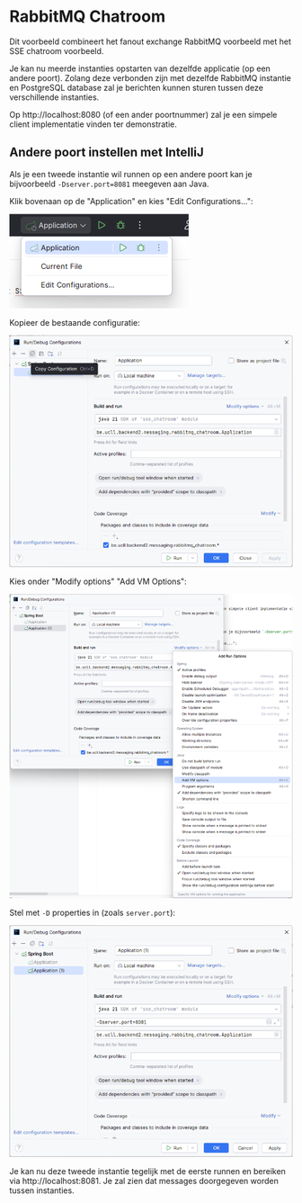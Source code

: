 # RabbitMQ Chatroom

Dit voorbeeld combineert het fanout exchange RabbitMQ voorbeeld met het SSE chatroom voorbeeld.

Je kan nu meerde instanties opstarten van dezelfde applicatie (op een andere poort). Zolang
deze verbonden zijn met dezelfde RabbitMQ instantie en PostgreSQL database zal je berichten
kunnen sturen tussen deze verschillende instanties.

Op http://localhost:8080 (of een ander poortnummer) zal je een simpele client implementatie vinden ter demonstratie.

## Andere poort instellen met IntelliJ

Als je een tweede instantie wil runnen op een andere poort kan je bijvoorbeeld `-Dserver.port=8081` meegeven aan Java.

Klik bovenaan op de "Application" en kies "Edit Configurations...":

![edit-configurations.png](doc/images/edit-configurations.png)

Kopieer de bestaande configuratie:

![copy-configuration.png](doc/images/copy-configuration.png)

Kies onder "Modify options" "Add VM Options":

![add-vm-options.png](doc/images/add-vm-options.png)

Stel met `-D` properties in (zoals `server.port`):

![server-port.png](doc/images/server-port.png)

Je kan nu deze tweede instantie tegelijk met de eerste runnen en
bereiken via http://localhost:8081. Je zal zien dat messages
doorgegeven worden tussen instanties.